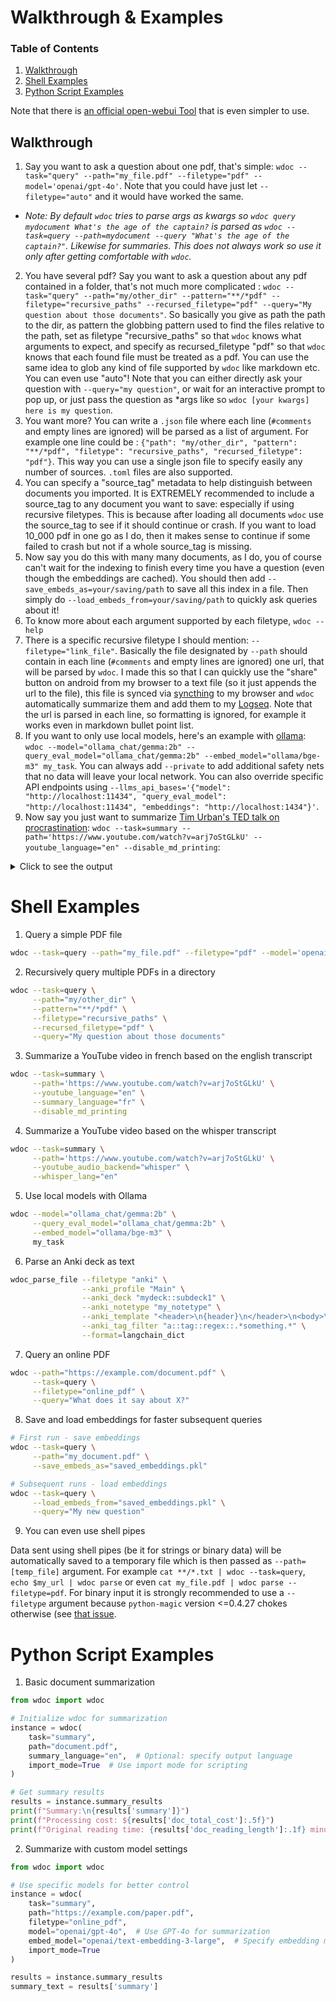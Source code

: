 # Walkthrough & Examples

### Table of Contents
1. [Walkthrough](#Walkthrough)
2. [Shell Examples](#shell-examples)
3. [Python Script Examples](#python-script-examples)

Note that there is [an official open-webui Tool](https://openwebui.com/t/qqqqqqqqqqqqqqqqqqqq/wdoctool) that is even simpler to use.


## Walkthrough

1. Say you want to ask a question about one pdf, that's simple: `wdoc --task="query" --path="my_file.pdf" --filetype="pdf" --model='openai/gpt-4o'`. Note that you could have just let `--filetype="auto"` and it would have worked the same.
* *Note: By default `wdoc` tries to parse args as kwargs so `wdoc query mydocument What's the age of the captain?` is parsed as `wdoc --task=query --path=mydocument --query "What's the age of the captain?"`. Likewise for summaries. This does not always work so use it only after getting comfortable with `wdoc`.*
2. You have several pdf? Say you want to ask a question about any pdf contained in a folder, that's not much more complicated : `wdoc --task="query" --path="my/other_dir" --pattern="**/*pdf" --filetype="recursive_paths" --recursed_filetype="pdf" --query="My question about those documents"`. So basically you give as path the path to the dir, as pattern the globbing pattern used to find the files relative to the path, set as filetype "recursive_paths" so that `wdoc` knows what arguments to expect, and specify as recursed_filetype "pdf" so that `wdoc` knows that each found file must be treated as a pdf. You can use the same idea to glob any kind of file supported by `wdoc` like markdown etc. You can even use "auto"! Note that you can either directly ask your question with `--query="my question"`, or wait for an interactive prompt to pop up, or just pass the question as *args like so `wdoc [your kwargs] here is my question`.
3. You want more? You can write a `.json` file where each line (`#comments` and empty lines are ignored) will be parsed as a list of argument. For example one line could be : `{"path": "my/other_dir", "pattern": "**/*pdf", "filetype": "recursive_paths", "recursed_filetype": "pdf"}`. This way you can use a single json file to specify easily any number of sources. `.toml` files are also supported.
4. You can specify a "source_tag" metadata to help distinguish between documents you imported. It is EXTREMELY recommended to include a source_tag to any document you want to save: especially if using recursive filetypes. This is because after loading all documents `wdoc` use the source_tag to see if it should continue or crash. If you want to load 10_000 pdf in one go as I do, then it makes sense to continue if some failed to crash but not if a whole source_tag is missing.
5. Now say you do this with many many documents, as I do, you of course can't wait for the indexing to finish every time you have a question (even though the embeddings are cached). You should then add `--save_embeds_as=your/saving/path` to save all this index in a file. Then simply do `--load_embeds_from=your/saving/path` to quickly ask queries about it!
6. To know more about each argument supported by each filetype, `wdoc --help`
7. There is a specific recursive filetype I should mention: `--filetype="link_file"`. Basically the file designated by `--path` should contain in each line (`#comments` and empty lines are ignored) one url, that will be parsed by `wdoc`. I made this so that I can quickly use the "share" button on android from my browser to a text file (so it just appends the url to the file), this file is synced via [syncthing](https://github.com/syncthing/syncthing) to my browser and `wdoc` automatically summarize them and add them to my [Logseq](https://github.com/logseq/logseq/). Note that the url is parsed in each line, so formatting is ignored, for example it works even in markdown bullet point list.
8. If you want to only use local models, here's an example with [ollama](https://ollama.com/): `wdoc --model="ollama_chat/gemma:2b" --query_eval_model="ollama_chat/gemma:2b" --embed_model="ollama/bge-m3" my_task`. You can always add `--private` to add additional safety nets that no data will leave your local network. You can also override specific API endpoints using `--llms_api_bases='{"model": "http://localhost:11434", "query_eval_model": "http://localhost:11434", "embeddings": "http://localhost:1434"}'`.
9. Now say you just want to summarize [Tim Urban's TED talk on procrastination](https://www.youtube.com/watch?v=arj7oStGLkU): `wdoc --task=summary --path='https://www.youtube.com/watch?v=arj7oStGLkU' --youtube_language="en" --disable_md_printing`:

<details><summary>Click to see the output</summary>


> # Summary
> ## https://www.youtube.com/watch?v=arj7oStGLkU
> - Let me take a deep breath and summarize this TED talk about procrastination:
> - [0:00-3:40] Personal experience with procrastination in college:
>     - Author's pattern with papers: planning to work steadily but actually doing everything last minute
>     - 90-page senior thesis experience:
>         - Planned to work steadily over a year
>         - Actually wrote 90 pages in 72 hours with two all-nighters
>         - *Jokingly implies* it was brilliant, then admits it was 'very, very bad'
> - [3:40-6:45] Brain comparison between procrastinators and non-procrastinators:
>     - Both have a **Rational Decision-Maker**
>     - Procrastinator's brain also has an **Instant Gratification Monkey**:
>         - Lives entirely in present moment
>         - Only cares about 'easy and fun'
>         - Works fine for animals but problematic for humans in advanced civilization
>     - **Rational Decision-Maker** capabilities:
>         - Can visualize future
>         - See big picture
>         - Make long-term plans
> - [6:45-10:55] The procrastinator's system:
>     - **Dark Playground**:
>         - Where leisure activities happen at wrong times
>         - Characterized by guilt, dread, anxiety, self-hatred
>     - **Panic Monster**:
>         - Only thing monkey fears
>         - Awakens near deadlines or threats of public embarrassment
>         - Enables last-minute productivity
>     - Personal example with TED talk preparation:
>         - Procrastinated for months
>         - Only started working when panic set in
> - [10:55-13:05] Two types of procrastination:
>     - Deadline-based procrastination:
>         - Effects contained due to Panic Monster intervention
>         - Less harmful long-term
>     - Non-deadline procrastination:
>         - More dangerous
>         - Affects important life areas without deadlines:
>             - Entrepreneurial pursuits
>             - Family relationships
>             - Health
>             - Personal relationships
>         - Can cause long-term unhappiness and regrets
> - [13:05-14:04] Concluding thoughts:
>     - *Author believes* no true non-procrastinators exist
>     - Presents **Life Calendar**:
>         - Shows 90 years in weekly boxes
>         - Emphasizes limited time available
>     - Call to action: need to address procrastination 'sometime soon'
> - Key audience response moments:
>     - Multiple instances of '(Laughter)' noted throughout
>     - Particularly strong response from PhD students relating to procrastination issues
>     - Received thousands of emails after blog post about procrastination
> Tokens used for https://www.youtube.com/watch?v=arj7oStGLkU: '4936' (in: 4307, out: 629, cost: $0.00063)
> Total cost of those summaries: 4936 tokens for $0.00063 (estimate was $0.00030)
> Total time saved by those summaries: 8.8 minutes
> Done summarizing.

</details>

# Shell Examples

1. Query a simple PDF file
```zsh
wdoc --task=query --path="my_file.pdf" --filetype="pdf" --model='openai/gpt-4o'
```

2. Recursively query multiple PDFs in a directory
```zsh
wdoc --task=query \
     --path="my/other_dir" \
     --pattern="**/*pdf" \
     --filetype="recursive_paths" \
     --recursed_filetype="pdf" \
     --query="My question about those documents"
```

3. Summarize a YouTube video in french based on the english transcript
```zsh
wdoc --task=summary \
     --path='https://www.youtube.com/watch?v=arj7oStGLkU' \
     --youtube_language="en" \
     --summary_language="fr" \
     --disable_md_printing
```

4. Summarize a YouTube video based on the whisper transcript
```zsh
wdoc --task=summary \
     --path='https://www.youtube.com/watch?v=arj7oStGLkU' \
     --youtube_audio_backend="whisper" \
     --whisper_lang="en"
```

5. Use local models with Ollama
```zsh
wdoc --model="ollama_chat/gemma:2b" \
     --query_eval_model="ollama_chat/gemma:2b" \
     --embed_model="ollama/bge-m3" \
     my_task
```

6. Parse an Anki deck as text
```zsh
wdoc_parse_file --filetype "anki" \
                --anki_profile "Main" \
                --anki_deck "mydeck::subdeck1" \
                --anki_notetype "my_notetype" \
                --anki_template "<header>\n{header}\n</header>\n<body>\n{body}\n</body>\n<personal_notes>\n{more}\n</personal_notes>\n<tags>{tags}</tags>\n{image_ocr_alt}" \
                --anki_tag_filter "a::tag::regex::.*something.*" \
                --format=langchain_dict
```

7. Query an online PDF
```zsh
wdoc --path="https://example.com/document.pdf" \
     --task=query \
     --filetype="online_pdf" \
     --query="What does it say about X?"
```

8. Save and load embeddings for faster subsequent queries
```zsh
# First run - save embeddings
wdoc --task=query \
     --path="my_document.pdf" \
     --save_embeds_as="saved_embeddings.pkl"

# Subsequent runs - load embeddings
wdoc --task=query \
     --load_embeds_from="saved_embeddings.pkl" \
     --query="My new question"
```

9. You can even use shell pipes

Data sent using shell pipes (be it for strings or binary data) will be automatically saved to a temporary file which is then passed as `--path=[temp_file]` argument. For example `cat **/*.txt | wdoc --task=query`, `echo $my_url | wdoc parse`  or even `cat my_file.pdf | wdoc parse --filetype=pdf`. For binary input it is strongly recommended to use a `--filetype` argument because `python-magic` version <=0.4.27 chokes otherwise (see [that issue](https://github.com/ahupp/python-magic/issues/261).

# Python Script Examples

1. Basic document summarization
```python
from wdoc import wdoc

# Initialize wdoc for summarization
instance = wdoc(
    task="summary",
    path="document.pdf",
    summary_language="en",  # Optional: specify output language
    import_mode=True  # Use import mode for scripting
)

# Get summary results
results = instance.summary_results
print(f"Summary:\n{results['summary']}")
print(f"Processing cost: ${results['doc_total_cost']:.5f}")
print(f"Original reading time: {results['doc_reading_length']:.1f} minutes")
```

2. Summarize with custom model settings
```python
from wdoc import wdoc

# Use specific models for better control
instance = wdoc(
    task="summary",
    path="https://example.com/paper.pdf",
    filetype="online_pdf",
    model="openai/gpt-4o",  # Use GPT-4o for summarization
    embed_model="openai/text-embedding-3-large",  # Specify embedding model
    import_mode=True
)

results = instance.summary_results
summary_text = results['summary']
```
